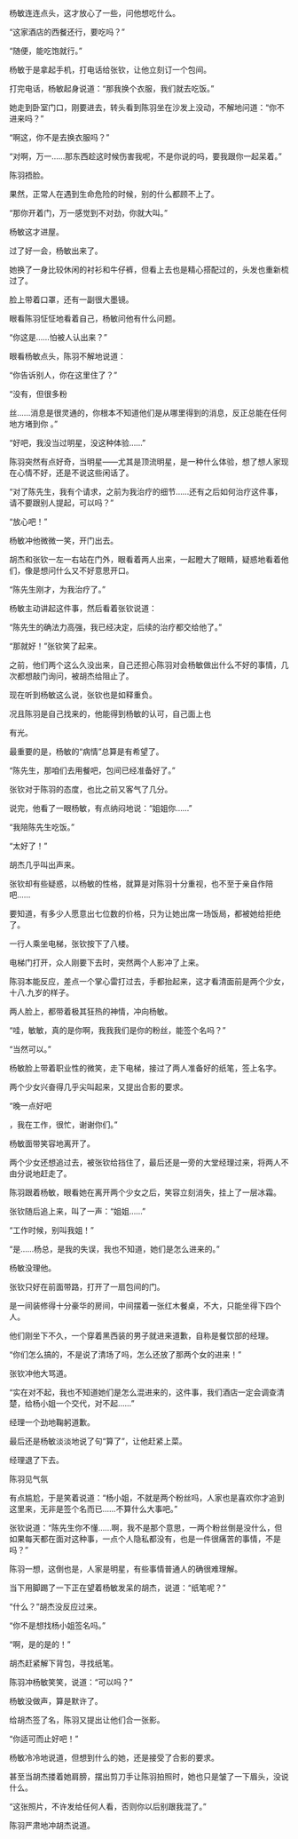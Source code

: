 杨敏连连点头，这才放心了一些，问他想吃什么。

“这家酒店的西餐还行，要吃吗？”

“随便，能吃饱就行。”

杨敏于是拿起手机，打电话给张钦，让他立刻订一个包间。

打完电话，杨敏起身说道：“那我换个衣服，我们就去吃饭。”

她走到卧室门口，刚要进去，转头看到陈羽坐在沙发上没动，不解地问道：“你不进来吗？”

“啊这，你不是去换衣服吗？”

“对啊，万一……那东西趁这时候伤害我呢，不是你说的吗，要我跟你一起呆着。”

陈羽捂脸。

果然，正常人在遇到生命危险的时候，别的什么都顾不上了。

“那你开着门，万一感觉到不对劲，你就大叫。”

杨敏这才进屋。

过了好一会，杨敏出来了。

她换了一身比较休闲的衬衫和牛仔裤，但看上去也是精心搭配过的，头发也重新梳过了。

脸上带着口罩，还有一副很大墨镜。

眼看陈羽怔怔地看着自己，杨敏问他有什么问题。

“你这是……怕被人认出来？”

眼看杨敏点头，陈羽不解地说道：

“你告诉别人，你在这里住了？”

“没有，但很多粉

丝……消息是很灵通的，你根本不知道他们是从哪里得到的消息，反正总能在任何地方堵到你 。”

“好吧，我没当过明星，没这种体验……”

陈羽突然有点好奇，当明星——尤其是顶流明星，是一种什么体验，想了想人家现在心情不好，还是不说这些闲话了。

“对了陈先生，我有个请求，之前为我治疗的细节……还有之后如何治疗这件事，请不要跟别人提起，可以吗？”

“放心吧！”

杨敏冲他微微一笑，开门出去。

胡杰和张钦一左一右站在门外，眼看着两人出来，一起瞪大了眼睛，疑惑地看着他们，像是想问什么又不好意思开口。

“陈先生刚才，为我治疗了。”

杨敏主动讲起这件事，然后看着张钦说道：

“陈先生的确法力高强，我已经决定，后续的治疗都交给他了。”

“那就好！”张钦笑了起来。

之前，他们两个这么久没出来，自己还担心陈羽对会杨敏做出什么不好的事情，几次都想敲门询问，被胡杰给阻止了。

现在听到杨敏这么说，张钦也是如释重负。

况且陈羽是自己找来的，他能得到杨敏的认可，自己面上也

有光。

最重要的是，杨敏的“病情”总算是有希望了。

“陈先生，那咱们去用餐吧，包间已经准备好了。”

张钦对于陈羽的态度，也比之前又客气了几分。

说完，他看了一眼杨敏，有点纳闷地说：“姐姐你……”

“我陪陈先生吃饭。”

“太好了！”

胡杰几乎叫出声来。

张钦却有些疑惑，以杨敏的性格，就算是对陈羽十分重视，也不至于亲自作陪吧……

要知道，有多少人愿意出七位数的价格，只为让她出席一场饭局，都被她给拒绝了。

一行人乘坐电梯，张钦按下了八楼。

电梯门打开，众人刚要下去时，突然两个人影冲了上来。

陈羽本能反应，差点一个掌心雷打过去，手都抬起来，这才看清面前是两个少女，十八.九岁的样子。

两人脸上，都带着极其狂热的神情，冲向杨敏。

“哇，敏敏，真的是你啊，我我我们是你的粉丝，能签个名吗？”

“当然可以。”

杨敏脸上带着职业性的微笑，走下电梯，接过了两人准备好的纸笔，签上名字。

两个少女兴奋得几乎尖叫起来，又提出合影的要求。

“晚一点好吧

，我在工作，很忙，谢谢你们。”

杨敏面带笑容地离开了。

两个少女还想追过去，被张钦给挡住了，最后还是一旁的大堂经理过来，将两人不由分说地赶走了。

陈羽跟着杨敏，眼看她在离开两个少女之后，笑容立刻消失，挂上了一层冰霜。

张钦随后追上来，叫了一声：“姐姐……”

“工作时候，别叫我姐！”

“是……杨总，是我的失误，我也不知道，她们是怎么进来的。”

杨敏没理他。

张钦只好在前面带路，打开了一扇包间的门。

是一间装修得十分豪华的房间，中间摆着一张红木餐桌，不大，只能坐得下四个人。

他们刚坐下不久，一个穿着黑西装的男子就进来道歉，自称是餐饮部的经理。

“你们怎么搞的，不是说了清场了吗，怎么还放了那两个女的进来！”

张钦冲他大骂道。

“实在对不起，我也不知道她们是怎么混进来的，这件事，我们酒店一定会调查清楚，给杨小姐一个交代，对不起……”

经理一个劲地鞠躬道歉。

最后还是杨敏淡淡地说了句“算了”，让他赶紧上菜。

经理退了下去。

陈羽见气氛

有点尴尬，于是笑着说道：“杨小姐，不就是两个粉丝吗，人家也是喜欢你才追到这里来，无非是签个名而已……不算什么大事吧。”

张钦说道：“陈先生你不懂……啊，我不是那个意思，一两个粉丝倒是没什么，但如果每天都在面对这种事，一点个人隐私都没有，也是一件很痛苦的事情，不是吗？”

陈羽一想，这倒也是，人家是明星，有些事情普通人的确很难理解。

当下用脚踢了一下正在望着杨敏发呆的胡杰，说道：“纸笔呢？”

“什么？”胡杰没反应过来。

“你不是想找杨小姐签名吗。”

“啊，是的是的！”

胡杰赶紧解下背包，寻找纸笔。

陈羽冲杨敏笑笑，说道：“可以吗？”

杨敏没做声，算是默许了。

给胡杰签了名，陈羽又提出让他们合一张影。

“你适可而止好吧！”

杨敏冷冷地说道，但想到什么的她，还是接受了合影的要求。

甚至当胡杰搂着她肩膀，摆出剪刀手让陈羽拍照时，她也只是皱了一下眉头，没说什么。

“这张照片，不许发给任何人看，否则你以后别跟我混了。”

陈羽严肃地冲胡杰说道。
